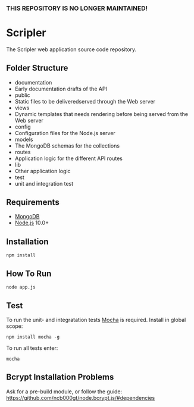 ### THIS REPOSITORY IS NO LONGER MAINTAINED!

Scripler
=========
The Scripler web application source code repository.

Folder Structure
----------------

* documentation
 * Early documentation drafts of the API
* public
 * Static files to be deliveredserved through the Web server
* views
 * Dynamic templates that needs rendering before being served from the Web server 
* config
 * Configuration files for the Node.js server
* models
 * The MongoDB schemas for the collections
* routes
 * Application logic for the different API routes
* lib
 * Other application logic
* test
 * unit and integration test

Requirements
------------
 * [MongoDB][1]
 * [Node.js][2] 10.0+

Installation
------------
    npm install

How To Run
----------
    node app.js

Test
-----------
To run the unit- and integratation tests [Mocha][3]  is required. Install in global scope:

    npm install mocha -g

To run all tests enter:

    mocha

Bcrypt Installation Problems
----------------------------
Ask for a pre-build module, or follow the guide:
https://github.com/ncb000gt/node.bcrypt.js/#dependencies

  [1]: http://www.mongodb.org/
  [2]: http://nodejs.org/
  [3]: http://mochajs.org/

